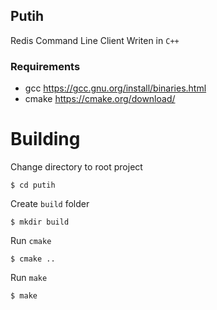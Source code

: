 ## Putih

Redis Command Line Client Writen in `C++`

### Requirements
- gcc https://gcc.gnu.org/install/binaries.html
- cmake https://cmake.org/download/

# Building

Change directory to root project
```shell
$ cd putih
```

Create `build` folder
```shell
$ mkdir build
```

Run `cmake`
```shell
$ cmake ..
```

Run `make`
```shell
$ make
```
